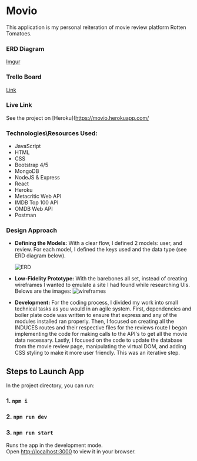 # Movio
This application is my personal reiteration of movie review platform Rotten Tomatoes.

### ERD Diagram
[Imgur](https://i.imgur.com/gB76T6Y.png)

### Trello Board
[Link](https://trello.com/b/qJGs7XM9/unit-3-project)

### Live Link
See the project on [Heroku](https://movio.herokuapp.com/

### Technologies\Resources Used:
* JavaScript
* HTML
* CSS
* Bootstrap 4/5
* MongoDB
* NodeJS & Express
* React
* Heroku
* Metacritic Web API
* IMDB Top 100 API
* OMDB Web API
* Postman

### Design Approach

* **Defining the Models:** With a clear flow, I defined 2 models: user,  and review. For each model, I defined the keys used and the data type (see ERD diagram below).

    ![ERD](https://i.imgur.com/gB76T6Y.png)
 
* **Low-Fidelity Prototype:** With the barebones all set, instead of creating wireframes I wanted to emulate a site I had found while researching UIs. Belows are the images:
![wireframes](https://i.imgur.com/4zDh767.png)

* **Development:** For the coding process, I divided my work into small technical tasks as you would in an agile system. First, dependencies and boiler plate code was written to ensure that express and any of the modules installed ran properly. Then, I focused on creating all the INDUCES routes and their respective files for the reviews route I began implementing the  code for making calls to the API's to get all the movie data necessary. Lastly, I focused on the code to update the database from the movie review page, manipulating the virtual DOM, and adding CSS styling to make it more user friendly. This was an iterative step.


## Steps to Launch App

In the project directory, you can run:

### 1.  `npm i`
### 2.  `npm run dev`
### 3.  `npm run start`
Runs the app in the development mode.\
Open [http://localhost:3000](http://localhost:3000) to view it in your browser.

